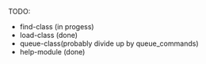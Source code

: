 TODO:

-  find-class (in progess)
-  load-class (done)
-  queue-class(probably divide up by queue_commands)
-  help-module (done)
